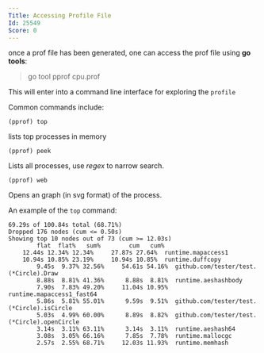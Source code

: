 ```yaml
---
Title: Accessing Profile File
Id: 25549
Score: 0
---
```

once a prof file has been generated, one can access the prof file using **go tools**:

> go tool pprof cpu.prof

This will enter into a command line interface for exploring the `profile`

Common commands include:

    (pprof) top

lists top processes in memory

    (pprof) peek

Lists all processes, use *regex* to narrow search.

    (pprof) web

Opens an graph (in svg format) of the process.

An example of the `top` command:

```text
69.29s of 100.84s total (68.71%)
Dropped 176 nodes (cum <= 0.50s)
Showing top 10 nodes out of 73 (cum >= 12.03s)
        flat  flat%   sum%        cum   cum%
    12.44s 12.34% 12.34%     27.87s 27.64%  runtime.mapaccess1
    10.94s 10.85% 23.19%     10.94s 10.85%  runtime.duffcopy
        9.45s  9.37% 32.56%     54.61s 54.16%  github.com/tester/test.(*Circle).Draw
        8.88s  8.81% 41.36%      8.88s  8.81%  runtime.aeshashbody
        7.90s  7.83% 49.20%     11.04s 10.95%  runtime.mapaccess1_fast64
        5.86s  5.81% 55.01%      9.59s  9.51%  github.com/tester/test.(*Circle).isCircle
        5.03s  4.99% 60.00%      8.89s  8.82%  github.com/tester/test.(*Circle).openCircle
        3.14s  3.11% 63.11%      3.14s  3.11%  runtime.aeshash64
        3.08s  3.05% 66.16%      7.85s  7.78%  runtime.mallocgc
        2.57s  2.55% 68.71%     12.03s 11.93%  runtime.memhash
```
